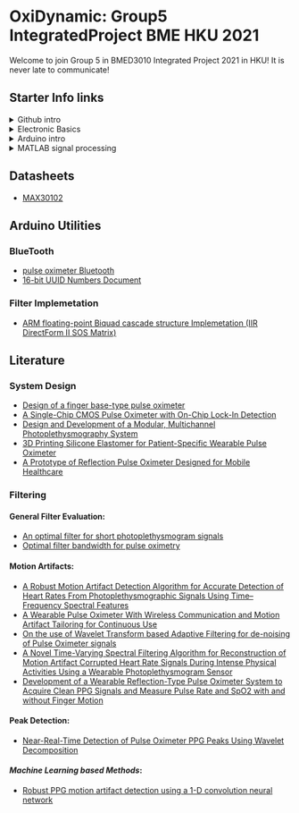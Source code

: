 # OxiDynamic: Group5 IntegratedProject BME HKU 2021
Welcome to join Group 5 in BMED3010 Integrated Project 2021 in HKU! It is never late to communicate!
## Starter Info links

<details><summary>Github intro</summary>
<p>
  
- [Github Hello-World](https://guides.github.com/activities/hello-world/) 
- [About Branches](https://docs.github.com/en/github/collaborating-with-pull-requests/proposing-changes-to-your-work-with-pull-requests/about-branches)

</p>
</details>

<details><summary>Electronic Basics</summary>
<p>
  
- [Electronic Basics #16: Resistors](https://www.youtube.com/watch?v=7w5I-KbJ1Sg&list=PLAROrg3NQn7cyu01HpOv5BWo217XWBZu0&index=34)
- [Electronic Basics #8: Everything about LEDs and current limiting resistors](https://www.youtube.com/watch?v=Qlayua3yjuE&list=PLAROrg3NQn7cyu01HpOv5BWo217XWBZu0&index=42)
- [Electronic Basics #22: Transistor (BJT) as a Switch](https://www.youtube.com/watch?v=WRm2oUw4owE&list=PLAROrg3NQn7cyu01HpOv5BWo217XWBZu0&index=28)
- [Electronic Basics #23: Transistor (MOSFET) as a Switch](https://www.youtube.com/watch?v=o4_NeqlJgOs&list=PLAROrg3NQn7cyu01HpOv5BWo217XWBZu0&index=27)
- [Electronic Basics #31: Schottky Diode & Zener Diode](https://www.youtube.com/watch?v=GtH8lAzQf2A&list=PLAROrg3NQn7cyu01HpOv5BWo217XWBZu0&index=19)
- [Electronic Basics #21: OpAmp (Operational Amplifier)](https://www.youtube.com/watch?v=kqCV-HGJc6A&list=PLAROrg3NQn7cyu01HpOv5BWo217XWBZu0&index=29)
- [Electronic Basics #27: ADC (Analog to Digital Converter)](https://www.youtube.com/watch?v=EnfjYwe2A0w&list=PLAROrg3NQn7cyu01HpOv5BWo217XWBZu0&index=23)
- [Electronic Basics #10: Digital to Analog Converter (DAC)](https://www.youtube.com/watch?v=Y2OPnrgb0pY&list=PLAROrg3NQn7cyu01HpOv5BWo217XWBZu0&index=40)
- [Everything you need to know when buying/using an Oscilloscope! EB#49](https://www.youtube.com/watch?v=d58GzhXKKG8&list=PLAROrg3NQn7cyu01HpOv5BWo217XWBZu0&index=1)
- [Electronic Basics #5: How to Multiplex](https://www.youtube.com/watch?v=uQMUPhyoXoE&list=PLAROrg3NQn7cyu01HpOv5BWo217XWBZu0&index=45)

</p>
</details>

<details><summary>Arduino intro</summary>
<p>
  
#### Video Tutorials:
- [Arduino Basics 101: Hardware Overview, Fundamental Code Commands](https://www.youtube.com/watch?v=BtLwoNJ6klE)
- [Arduino Basics 102: Control Structures, Variables, Interrupts](https://www.youtube.com/watch?v=YT3birSKLLU)
- [Arduino+Bluetooth+Android=Awesome](https://www.youtube.com/watch?v=x3KAXjnP06o&list=PLAROrg3NQn7cyu01HpOv5BWo217XWBZu0&index=48)

#### Official Docs:
- [Arduino Guide](https://www.arduino.cc/en/Guide) 
- [Function Reference](https://www.arduino.cc/reference/en/)
- [Built-in Examples](https://www.arduino.cc/en/Tutorial/BuiltInExamples)
- [Library Examples](https://www.arduino.cc/en/Tutorial/LibraryExamples)
- [Arduino Projecthub](https://create.arduino.cc/projecthub)

</p>
</details>

<details><summary>MATLAB signal processing</summary>
<p>
  
- [Signal Processing Toolbox intro](https://www.mathworks.com/help/signal/getting-started-with-signal-processing-toolbox.html)
- [Signal Analyzer App](https://www.mathworks.com/help/signal/ug/using-signal-analyzer-app.html)
- [Filtering with MATLAB intro](https://www.mathworks.com/help/signal/ug/filtering-data-with-signal-processing-toolbox.html#FilteringDataWithSignalProcessingToolboxSoftwareExample-2)
- [Peak Analysis](https://www.mathworks.com/help/signal/ug/peak-analysis.html)
- [The filter() function](https://www.mathworks.com/help/matlab/ref/filter.html)
- [Filter Types Visualization](https://www.mathworks.com/help/signal/ug/filter-design-gallery.html)
- [Filter Design](https://www.mathworks.com/help/signal/filter-design.html)
- [Filterbuilder design process](https://www.mathworks.com/help/signal/ug/filterbuilder-design-process.html)
- [IIR filter design](https://www.mathworks.com/help/signal/ug/iir-filter-design.html)
- [FIR filter design](https://www.mathworks.com/help/signal/ug/fir-filter-design.html)
- [Filter implementation & analysis](https://www.mathworks.com/help/signal/ug/filter-implementation-and-analysis.html)
- [IIR filter time-delay compensation](https://www.mathworks.com/help/signal/ug/compensate-for-the-delay-introduced-by-an-iir-filter.html)
- [Machine Learning & Deep Learning for signals](https://www.mathworks.com/help/signal/machine-learning-and-deep-learning-for-signals.html)

</p>
</details>

## Datasheets
- [MAX30102](https://pdf1.alldatasheet.com/datasheet-pdf/view/859400/MAXIM/MAX30102.html)

## Arduino Utilities

### BlueTooth
- [pulse oximeter Bluetooth](https://www.bluetooth.com/wp-content/uploads/Sitecore-Media-Library/Gatt/Xml/Services/org.bluetooth.service.pulse_oximeter.xml)
- [16-bit UUID Numbers Document](https://btprodspecificationrefs.blob.core.windows.net/assigned-values/16-bit%20UUID%20Numbers%20Document.pdf)

### Filter Implemetation
- [ARM floating-point Biquad cascade structure Implemetation (IIR DirectForm II SOS Matrix)](https://github.com/ARM-software/CMSIS/blob/master/CMSIS/DSP_Lib/Source/FilteringFunctions/arm_biquad_cascade_df1_f32.c)

## Literature

### System Design
- [Design of a finger base-type pulse oximeter](https://aip.scitation.org/doi/10.1063/1.4940237)
- [A Single-Chip CMOS Pulse Oximeter with On-Chip Lock-In Detection](https://www.mdpi.com/1424-8220/15/7/17076/htm)
- [Design and Development of a Modular, Multichannel Photoplethysmography System](https://ieeexplore.ieee.org/abstract/document/8318902)
- [3D Printing Silicone Elastomer for Patient-Specific Wearable Pulse Oximeter](https://onlinelibrary.wiley.com/doi/10.1002/adhm.201901735)
- [A Prototype of Reflection Pulse Oximeter Designed for Mobile Healthcare](https://ieeexplore.ieee.org/abstract/document/7210130)

### Filtering
#### General Filter Evaluation:
- [An optimal filter for short photoplethysmogram signals](https://www.nature.com/articles/sdata201876)
- [Optimal filter bandwidth for pulse oximetry](https://pubmed.ncbi.nlm.nih.gov/23126791/)

#### Motion Artifacts:
- [A Robust Motion Artifact Detection Algorithm for Accurate Detection of Heart Rates From Photoplethysmographic Signals Using Time–Frequency Spectral Features](https://ieeexplore.ieee.org/abstract/document/7605499)
- [A Wearable Pulse Oximeter With Wireless Communication and Motion Artifact Tailoring for Continuous Use](https://ieeexplore.ieee.org/abstract/document/8486752)
- [On the use of Wavelet Transform based Adaptive Filtering for de-noising of Pulse Oximeter signals](https://ieeexplore.ieee.org/abstract/document/9459833)
- [A Novel Time-Varying Spectral Filtering Algorithm for Reconstruction of Motion Artifact Corrupted Heart Rate Signals During Intense Physical Activities Using a Wearable Photoplethysmogram Sensor](https://www.mdpi.com/1424-8220/16/1/10)
- [Development of a Wearable Reflection-Type Pulse Oximeter System to Acquire Clean PPG Signals and Measure Pulse Rate and SpO2 with and without Finger Motion](https://www.mdpi.com/2079-9292/9/11/1905)

#### Peak Detection:
- [Near-Real-Time Detection of Pulse Oximeter PPG Peaks Using Wavelet Decomposition](https://www.sciencedirect.com/science/article/pii/S2405896318333688)

#### *Machine Learning based Methods*:
- [Robust PPG motion artifact detection using a 1-D convolution neural network](https://www.sciencedirect.com/science/article/abs/pii/S0169260720314292?via%3Dihub)

